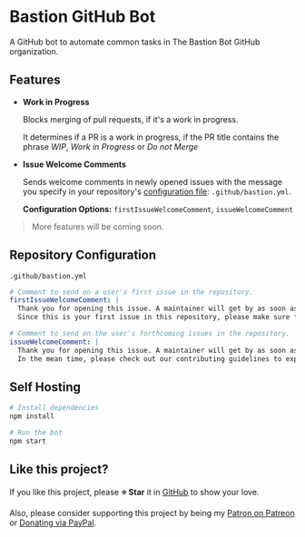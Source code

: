 # Bastion GitHub Bot

A GitHub bot to automate common tasks in The Bastion Bot GitHub organization.

## Features
- **Work in Progress**  

  Blocks merging of pull requests, if it's a work in progress.  

  It determines if a PR is a work in progress, if the PR title contains the
  phrase *WIP*, *Work in Progress* or *Do not Merge*

- **Issue Welcome Comments**  

  Sends welcome comments in newly opened issues with the message you specify in
  your repository's [configuration file]: `.github/bastion.yml`.  

  **Configuration Options:** `firstIssueWelcomeComment`, `issueWelcomeComment`

> More features will be coming soon.

## Repository Configuration
`.github/bastion.yml`
```yml
# Comment to send on a user's first issue in the repository.
firstIssueWelcomeComment: |
  Thank you for opening this issue. A maintainer will get by as soon as possible to address this issue.
  Since this is your first issue in this repository, please make sure follow the issue template and provide as much detail as possible.

# Comment to send on the user's forthcoming issues in the repository.
issueWelcomeComment: |
  Thank you for opening this issue. A maintainer will get by as soon as possible to address this issue.
  In the mean time, please check out our contributing guidelines to explore other ways you can get involved.
```

## Self Hosting

```sh
# Install dependencies
npm install

# Run the bot
npm start
```

## Like this project?

If you like this project, please **⭐ Star** it in [GitHub](https://github.com/TheBastionBot/Bastion-GitHub-Bot)
to show your love.

Also, please consider supporting this project by being my
[Patron on Patreon](https://patreon.com/bastionbot) or [Donating via PayPal](https://paypal.me/snkrsnkampa).

<!-- Links -->
[configuration file]: #Repository-Configuration
